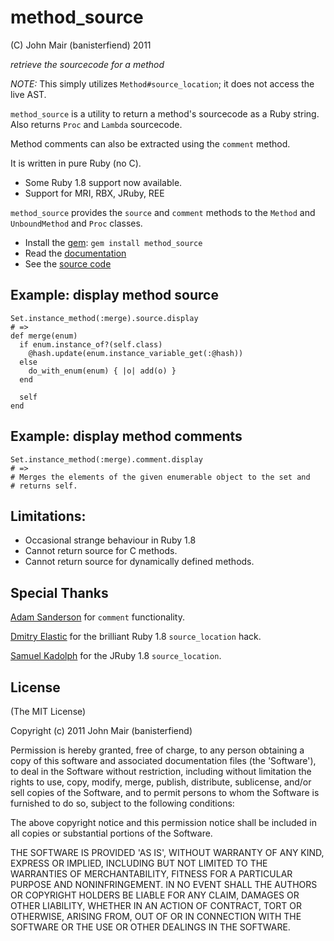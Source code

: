 method_source
=============

(C) John Mair (banisterfiend) 2011

_retrieve the sourcecode for a method_

*NOTE:* This simply utilizes `Method#source_location`; it
 does not access the live AST.

`method_source` is a utility to return a method's sourcecode as a
Ruby string. Also returns `Proc` and `Lambda` sourcecode.

Method comments can also be extracted using the `comment` method.

It is written in pure Ruby (no C).

* Some Ruby 1.8 support now available.
* Support for MRI, RBX, JRuby, REE

`method_source` provides the `source` and `comment` methods to the `Method` and
`UnboundMethod` and `Proc` classes.

* Install the [gem](https://rubygems.org/gems/method_source): `gem install method_source`
* Read the [documentation](http://rdoc.info/github/banister/method_source/master/file/README.markdown)
* See the [source code](http://github.com/banister/method_source)

Example: display method source
------------------------------

    Set.instance_method(:merge).source.display
    # =>
    def merge(enum)
      if enum.instance_of?(self.class)
        @hash.update(enum.instance_variable_get(:@hash))
      else
        do_with_enum(enum) { |o| add(o) }
      end

      self
    end

Example: display method comments
--------------------------------

    Set.instance_method(:merge).comment.display
    # =>
    # Merges the elements of the given enumerable object to the set and
    # returns self.

Limitations:
------------

* Occasional strange behaviour in Ruby 1.8
* Cannot return source for C methods.
* Cannot return source for dynamically defined methods.

Special Thanks
--------------

[Adam Sanderson](https://github.com/adamsanderson) for `comment` functionality.

[Dmitry Elastic](https://github.com/dmitryelastic) for the brilliant Ruby 1.8 `source_location` hack.

[Samuel Kadolph](https://github.com/samuelkadolph) for the JRuby 1.8 `source_location`.

License
-------

(The MIT License)

Copyright (c) 2011 John Mair (banisterfiend)

Permission is hereby granted, free of charge, to any person obtaining
a copy of this software and associated documentation files (the
'Software'), to deal in the Software without restriction, including
without limitation the rights to use, copy, modify, merge, publish,
distribute, sublicense, and/or sell copies of the Software, and to
permit persons to whom the Software is furnished to do so, subject to
the following conditions:

The above copyright notice and this permission notice shall be
included in all copies or substantial portions of the Software.

THE SOFTWARE IS PROVIDED 'AS IS', WITHOUT WARRANTY OF ANY KIND,
EXPRESS OR IMPLIED, INCLUDING BUT NOT LIMITED TO THE WARRANTIES OF
MERCHANTABILITY, FITNESS FOR A PARTICULAR PURPOSE AND NONINFRINGEMENT.
IN NO EVENT SHALL THE AUTHORS OR COPYRIGHT HOLDERS BE LIABLE FOR ANY
CLAIM, DAMAGES OR OTHER LIABILITY, WHETHER IN AN ACTION OF CONTRACT,
TORT OR OTHERWISE, ARISING FROM, OUT OF OR IN CONNECTION WITH THE
SOFTWARE OR THE USE OR OTHER DEALINGS IN THE SOFTWARE.
